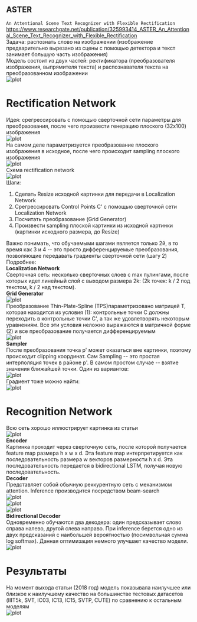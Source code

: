 ## ASTER  
`An Attentional Scene Text Recognizer with Flexible Rectification`  
https://www.researchgate.net/publication/325993414_ASTER_An_Attentional_Scene_Text_Recognizer_with_Flexible_Rectification  
Задача: распознать слово на изображении (изображение предварительно вырезано из сцены с помощью детектора и текст занимает большую часть изображения)  
Модель состоит из двух частей: ректификатора (преобразователя изображения, выпрямителя текста) и распознавателя текста на преобразованном изображении  
![plot](./images/im1.PNG)
# Rectification Network  
Идея: срегрессировать с помощью сверточной сети параметры для преобразования, после чего произвести генерацию плоского (32x100) изображения  
![plot](./images/im2.PNG)  
На самом деле параметризуется преобразование плоского изображения в исходное, после чего происходит sampling плоского изображения  
![plot](./images/im3.PNG)  
Схема rectification network  
![plot](./images/im4.PNG)  
Шаги:  
  1. Сделать Resize исходной картинки для передачи в Localization Network
  2. Срегрессировать Control Points C' с помощью сверточной сети Localization Network
  3. Посчитать преобразование (Grid Generator)
  4. Произвести sampling плоской картинки из исходной картинки (картинки исходного размера, до Resize)

Важно понимать, что обучаемыми шагами является только 2й, в то время как 3 и 4 -- это просто дифференцируемые преобразования, позволяющие передавать градиенты сверточной сети (шагу 2)
Подробнее:  
**Localization Network**  
Сверточная сеть: несколько сверточных слоев с max пулингами, после которых идет линейный слой с выходом размера 2k: (2k точек: k / 2 под текстом, k / 2 над текстом).  
**Grid Generator**  
![plot](./images/im5.PNG)  
Преобразование Thin-Plate-Spline (TPS)параметризовано матрицей T, которая находится из условия (1): контрольные точки C должны переходить в контрольные точки C', а так же удовлетворять некоторым уравнениям. Все эти условия неложно выражаются в матричной форме (2) и все преобразование получается дифференцируемым  
![plot](./images/im7.PNG)  
**Sampler**  
После преобразования точка p' может оказаться вне картинки, поэтому происходит clipping координат.
Сам Sampling -- это простая интерполяция точек в районе p'. В самом простом случае -- взятие значения ближайшей точки. Один из вариантов:  
![plot](./images/im8.PNG)  
Градиент тоже можно найти:  
 ![plot](./images/im9.PNG)
# Recognition Network
Всю сеть хорошо иллюстрирует картинка из статьи  
![plot](./images/im10.PNG)  
**Encoder**   
Картинка проходит через сверточную сеть, после которой получается feature map размера h x w x d. Эта feature map интерпретируется как последовательность размера w векторов размерности h x d. Эта последовательность передается в bidirectional LSTM, получая новую последовательность.  
**Decoder**  
Представляет собой обычную реккурентную сеть с механизмом attention. Inference производится посредством beam-search  
![plot](./images/im11.PNG)  
![plot](./images/im12.PNG)  
![plot](./images/im13.PNG)  
**Bidirectional Decoder**  
Одновременно обучаются два декодера: один предсказывает слово справа налево, другой слева направо. При inference берется одно из двух предсказаний с наибольшей вероятностью (посимвольная сумма log softmax). Данная оптимизация немного улучшает качество модели.  
![plot](./images/im14.PNG)  
# Результаты  
На момент выхода статьи (2018 год) модель показывала наилучшее или близкое к наилучшему качество на большинстве тестовых датасетов (IIIT5k, SVT, IC03, IC13, IC15, SVTP, CUTE) по сравнению к остальным моделям  
![plot](./images/im15.PNG)

